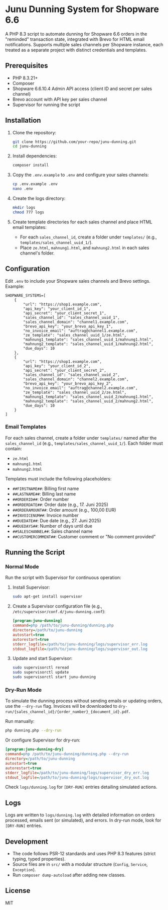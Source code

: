 # Junu Dunning System for Shopware 6.6

A PHP 8.3 script to automate dunning for Shopware 6.6 orders in the "reminded" transaction state, integrated with Brevo for HTML email notifications. Supports multiple sales channels per Shopware instance, each treated as a separate project with distinct credentials and templates.

## Prerequisites

- PHP 8.3.21+
- Composer
- Shopware 6.6.10.4 Admin API access (client ID and secret per sales channel)
- Brevo account with API key per sales channel
- Supervisor for running the script

## Installation

1. Clone the repository:
   ```bash
   git clone https://github.com/your-repo/junu-dunning.git
   cd junu-dunning
   ```

2. Install dependencies:
   ```bash
   composer install
   ```

3. Copy the `.env.example` to `.env` and configure your sales channels:
   ```bash
   cp .env.example .env
   nano .env
   ```

4. Create the logs directory:
   ```bash
   mkdir logs
   chmod 777 logs
   ```

5. Create template directories for each sales channel and place HTML email templates:
   - For each `sales_channel_id`, create a folder under `templates/` (e.g., `templates/sales_channel_uuid_1/`).
   - Place `ze.html`, `mahnung1.html`, and `mahnung2.html` in each sales channel's folder.

## Configuration

Edit `.env` to include your Shopware sales channels and Brevo settings. Example:
```env
SHOPWARE_SYSTEMS=[
    {
        "url": "https://shop1.example.com",
        "api_key": "your_client_id_1",
        "api_secret": "your_client_secret_1",
        "sales_channel_id": "sales_channel_uuid_1",
        "sales_channel_domain": "channel1.example.com",
        "brevo_api_key": "your_brevo_api_key_1",
        "no_invoice_email": "auftrag@channel1.example.com",
        "ze_template": "sales_channel_uuid_1/ze.html",
        "mahnung1_template": "sales_channel_uuid_1/mahnung1.html",
        "mahnung2_template": "sales_channel_uuid_1/mahnung2.html",
        "due_days": 10
    },
    {
        "url": "https://shop1.example.com",
        "api_key": "your_client_id_2",
        "api_secret": "your_client_secret_2",
        "sales_channel_id": "sales_channel_uuid_2",
        "sales_channel_domain": "channel2.example.com",
        "brevo_api_key": "your_brevo_api_key_2",
        "no_invoice_email": "auftrag@channel2.example.com",
        "ze_template": "sales_channel_uuid_2/ze.html",
        "mahnung1_template": "sales_channel_uuid_2/mahnung1.html",
        "mahnung2_template": "sales_channel_uuid_2/mahnung2.html",
        "due_days": 10
    }
]
```

### Email Templates

For each sales channel, create a folder under `templates/` named after the `sales_channel_id` (e.g., `templates/sales_channel_uuid_1/`). Each folder must contain:
- `ze.html`
- `mahnung1.html`
- `mahnung2.html`

Templates must include the following placeholders:
- `##FIRSTNAME##`: Billing first name
- `##LASTNAME##`: Billing last name
- `##ORDERID##`: Order number
- `##ORDERDATE##`: Order date (e.g., 17. Juni 2025)
- `##ORDERAMOUNT##`: Order amount (e.g., 100,00 EUR)
- `##INVOICENUM##`: Invoice number
- `##DUEDATE##`: Due date (e.g., 27. Juni 2025)
- `##DUEDAYS##`: Number of days until due
- `##SALESCHANNEL##`: Sales channel name
- `##CUSTOMERCOMMENT##`: Customer comment or "No comment provided"

## Running the Script

### Normal Mode
Run the script with Supervisor for continuous operation:

1. Install Supervisor:
   ```bash
   sudo apt-get install supervisor
   ```

2. Create a Supervisor configuration file (e.g., `/etc/supervisor/conf.d/junu-dunning.conf`):
   ```ini
   [program:junu-dunning]
   command=php /path/to/junu-dunning/dunning.php
   directory=/path/to/junu-dunning
   autostart=true
   autorestart=true
   stderr_logfile=/path/to/junu-dunning/logs/supervisor_err.log
   stdout_logfile=/path/to/junu-dunning/logs/supervisor_out.log
   ```

3. Update and start Supervisor:
   ```bash
   sudo supervisorctl reread
   sudo supervisorctl update
   sudo supervisorctl start junu-dunning
   ```

### Dry-Run Mode
To simulate the dunning process without sending emails or updating orders, use the `--dry-run` flag. Invoices will be downloaded to `dry-run/{sales_channel_id}/{order_number}_{document_id}.pdf`.

Run manually:
```bash
php dunning.php --dry-run
```

Or configure Supervisor for dry-run:
```ini
[program:junu-dunning-dry]
command=php /path/to/junu-dunning/dunning.php --dry-run
directory=/path/to/junu-dunning
autostart=true
autorestart=true
stderr_logfile=/path/to/junu-dunning/logs/supervisor_dry_err.log
stdout_logfile=/path/to/junu-dunning/logs/supervisor_dry_out.log
```

Check `logs/dunning.log` for `[DRY-RUN]` entries detailing simulated actions.

## Logs

Logs are written to `logs/dunning.log` with detailed information on orders processed, emails sent (or simulated), and errors. In dry-run mode, look for `[DRY-RUN]` entries.

## Development

- The code follows PSR-12 standards and uses PHP 8.3 features (strict typing, typed properties).
- Source files are in `src/` with a modular structure (`Config`, `Service`, `Exception`).
- Run `composer dump-autoload` after adding new classes.

## License

MIT